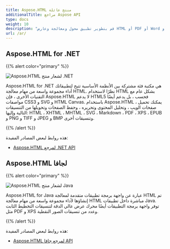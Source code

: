 ```yaml
---
title: Aspose.HTML منتج عائلة
additionalTitle: مراجع Aspose API
type: docs
weight: 10
description: "قم بتطوير تطبيق محول ومعالجة وعارض HTML أو PDF أو Word أو EPUB أو SVG باستخدام واجهات برمجة تطبيقات Aspose.HTML سهلة الاستخدام للأنظمة الأساسية المستضافة ذاتيًا أو السحابية."
url: /ar/
---
```

## Aspose.HTML for .NET

{{% alert color="primary" %}} 

![Aspose.HTML لشعار منتج .NET](../home_1.png)


Aspose.HTML for .NET هي مكتبة فئة مشتركة بين الأنظمة الأساسية تتيح لتطبيقاتك أداء مجموعة واسعة من مهام معالجة HTML. نظرًا لاستخدام HTML بشكل عام مع التقنيات الأخرى ، فإن Aspose.HTML لا يدعم HTML5 فحسب ، بل يدعم أيضًا مواصفات CSS3 و SVG و HTML Canvas. باستخدام Aspose.HTML ، يمكنك تحميل صفحات الويب ، وتحليل المحتوى وتحريره ، وحفظ الصفحات وتحويلها من التنسيقات التالية وإليها: HTML ، XHTML ، MHTML ، SVG ، Markdown ، PDF ، XPS ،
EPUB و PNG و TIFF و JPEG و BMP وتنسيقات أخرى.

{{% /alert %}} 

هذه روابط لبعض المصادر المفيدة:
- [Aspose.HTML لمرجع .NET API](/html/ar/net/)


## Aspose.HTML لجافا

{{% alert color="primary" %}} 

![Aspose.HTML لشعار منتج Java](../home_2.png)


Aspose.HTML for Java عبارة عن واجهة برمجة تطبيقات متقدمة لمعالجة HTML تم إنشاؤها لأداء مجموعة واسعة من مهام معالجة HTML مباشرة داخل تطبيقات Java. توفر واجهة برمجة التطبيقات أيضًا محرك عرض عالي الدقة لتنسيقات التخطيط الثابت مثل PDF و XPS وعدد من تنسيقات الصور النقطية.

{{% /alert %}} 

هذه روابط لبعض المصادر المفيدة:
- [Aspose.HTML لمرجع جافا API](/html/java/)
